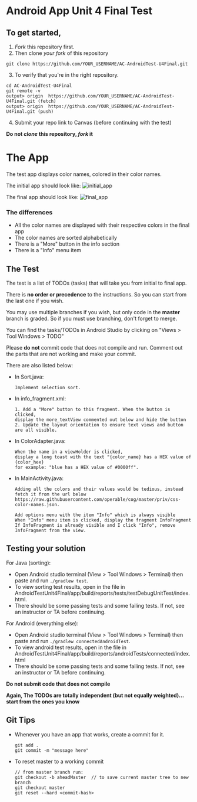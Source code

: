 # Android App Unit 4 Final Test

## To get started,

1. *Fork* this repository first.
2. Then clone *your fork* of this repository

```
git clone https://github.com/YOUR_USERNAME/AC-AndroidTest-U4Final.git
```
3. To verify that you're in the right repository.
```
cd AC-AndroidTest-U4Final
git remote -v
output> origin  https://github.com/YOUR_USERNAME/AC-AndroidTest-U4Final.git (fetch)
output> origin  https://github.com/YOUR_USERNAME/AC-AndroidTest-U4Final.git (push)
```
4. Submit your repo link to Canvas (before continuing with the test)

**Do not *clone* this repository, *fork* it**

# The App

The test app displays color names, colored in their color names.

The initial app should look like:
![initial_app](initial_app.png)

The final app should look like:
![final_app](final_app.png)

### The differences
- All the color names are displayed with their respective colors in the final app
- The color names are sorted alphabetically
- There is a "More" button in the info section
- There is a "Info" menu item

## The Test

The test is a list of TODOs (tasks) that will take you from initial to final app.

There is **no order or precedence** to the instructions. So you can start from the last one if you wish.

You may use multiple branches if you wish, but only code in the **master** branch is graded. So if you must use branching, don't forget to merge.

You can find the tasks/TODOs in Android Studio by clicking on "Views > Tool Windows > TODO"

Please **do not** commit code that does not compile and run. Comment out the parts that are not working and make your commit.

There are also listed below:

* In Sort.java:
    ```
    Implement selection sort.
    ```

* In info_fragment.xml:
    ```
    1. Add a "More" button to this fragment. When the button is clicked,
    display the more_textView commented out below and hide the button
    2. Update the layout orientation to ensure text views and button are all visible.
    ```
* In ColorAdapter.java:
    ```
    When the name in a viewHolder is clicked,
    display a long toast with the text "{color_name} has a HEX value of {color_hex}
    for example: "blue has a HEX value of #0000ff".
    ```

* In MainActivity.java:
    ```
    Adding all the colors and their values would be tedious, instead fetch it from the url below
    https://raw.githubusercontent.com/operable/cog/master/priv/css-color-names.json.
    ```

    ```
    Add options menu with the item "Info" which is always visible
    When "Info" menu item is clicked, display the fragment InfoFragment
    If InfoFragment is already visible and I click "Info", remove InfoFragment from the view.
    ```

## Testing your solution

For Java (sorting):
* Open Android studio terminal (View > Tool Windows > Terminal) then paste and run `./gradlew test`.
* To view sorting test results, open in the file in AndroidTestUnit4Final/app/build/reports/tests/testDebugUnitTest/index.html.
* There should be some passing tests and some failing tests. If not, see an instructor or TA before continuing.

For Android (everything else):
* Open Android studio terminal (View > Tool Windows > Terminal) then paste and run `./gradlew connectedAndroidTest`.
* To view android test results, open in the file in AndroidTestUnit4Final/app/build/reports/androidTests/connected/index.html
* There should be some passing tests and some failing tests. If not, see an instructor or TA before continuing.


**Do not submit code that does not compile**

**Again, The TODOs are totally independent (but not equally weighted)... start from the ones you know**

## Git Tips

* Whenever you have an app that works, create a commit for it.
   ```
   git add .
   git commit -m "message here"
   ```
* To reset master to a working commit
   ```
   // from master branch run:
   git checkout -b aheadMaster  // to save current master tree to new branch
   git checkout master
   git reset --hard <commit-hash>
   ```
